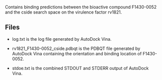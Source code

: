 Contains binding predictions between the bioactive compound F1430-0052 and the cside search space on the virulence factor rv1821.

## Files

- log.txt is the log file generated by AutoDock Vina.

- rv1821_F1430-0052_cside.pdbqt is the PDBQT file generated by AutoDock Vina containing the orientation and binding location of F1430-0052.

- stdoe.txt is the combined STDOUT and STDERR output of AutoDock Vina.

